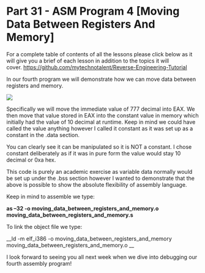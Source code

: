 # Part 31 - ASM Program 4 \[Moving Data Between Registers And Memory\]

For a complete table of contents of all the lessons please click below as it will give you a brief of each lesson in addition to the topics it will cover.&nbsp;https://github.com/mytechnotalent/Reverse-Engineering-Tutorial

In our fourth program we will demonstrate how we can move data between registers and memory.&nbsp;

<div class="slate-resizable-image-embed slate-image-embed__resize-full-width"><img src="https://media-exp1.licdn.com/dms/image/C4E12AQF-dgqrt_Rfpw/article-inline_image-shrink_1000_1488/0/1520625191381?e=1614211200&amp;v=beta&amp;t=TT4e5i1Ae20Fb4E7BQQK4Ga3hMtlUKD0Fuv-M5Z9dsQ"/></div>

Specifically we will move the immediate value of 777 decimal into EAX. We then move that value stored in EAX into the constant value in memory which initially had the value of 10 decimal at runtime. Keep in mind we could have called the value anything however I called it constant as it was set up as a constant in the .data section.

You can clearly see it can be manipulated so it is NOT a constant. I chose constant deliberately as if it was in pure form the value would stay 10 decimal or 0xa hex.

This code is purely an academic exercise as variable data normally would be set up under the .bss section however I wanted to demonstrate that the above is possible to show the absolute flexibility of assembly language.

Keep in mind to assemble we type:

__as –32 -o moving\_data\_between\_registers\_and\_memory.o moving\_data\_between\_registers\_and\_memory.s__

To link the object file we type:

__ld -m elf\_i386 -o moving\_data\_between\_registers\_and\_memory moving\_data\_between\_registers\_and\_memory.o __

I look forward to seeing you all next week when we dive into debugging our fourth assembly program!